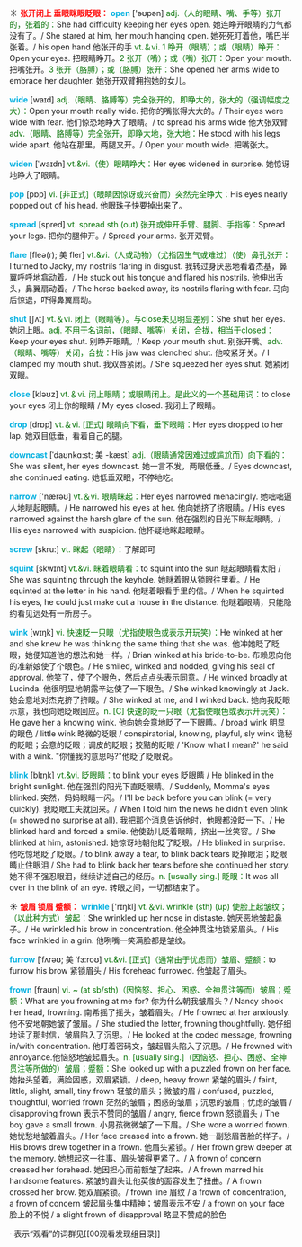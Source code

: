 ☀ <font color="red">**张开闭上 垂眼眯眼眨眼：**</font>
<font color="sky blue">**open**</font> ['əʊpən] 
<font color="rgb(227, 108, 9)">adj.（人的眼睛、嘴、手等）张开的，张着的：</font>She had difficulty keeping her eyes open. 她连睁开眼睛的力气都没有了。/ She stared at him, her mouth hanging open. 她死死盯着他，嘴巴半张着。/ his open hand 他张开的手 <font color="rgb(227, 108, 9)">vt.＆vi. 1 睁开（眼睛）；或（眼睛）睁开：</font>Open your eyes. 把眼睛睁开。<font color="rgb(227, 108, 9)">2 张开（嘴）；或（嘴）张开：</font>Open your mouth. 把嘴张开。<font color="rgb(227, 108, 9)">3 张开（胳膊）；或（胳膊）张开：</font>She opened her arms wide to embrace her daughter. 她张开双臂拥抱她的女儿。

<font color="sky blue">**wide**</font> [waɪd] 
<font color="rgb(227, 108, 9)">adj.（眼睛、胳膊等）完全张开的，即睁大的，张大的（强调幅度之大）：</font>Open your mouth really wide. 把你的嘴张得大大的。/ Their eyes were wide with fear. 他们惊恐地睁大了眼睛。/ to spread his arms wide 他大张双臂 <font color="rgb(227, 108, 9)">adv.（眼睛、胳膊等）完全张开，即睁大地，张大地：</font>He stood with his legs wide apart. 他站在那里，两腿叉开。/ Open your mouth wide. 把嘴张大。
           
<font color="sky blue">**widen**</font> [ˈwaɪdn]
<font color="rgb(227, 108, 9)">vt.&vi.（使）眼睛睁大：</font>Her eyes widened in surprise. 她惊讶地睁大了眼睛。

<font color="sky blue">**pop**</font> [pɒp] 
<font color="rgb(227, 108, 9)">vi. [非正式]（眼睛因惊讶或兴奋而）突然完全睁大：</font>His eyes nearly popped out of his head. 他眼珠子快要掉出来了。

<font color="sky blue">**spread**</font> [spred] 
<font color="rgb(227, 108, 9)">vt. spread sth (out) 张开或伸开手臂、腿脚、手指等：</font>Spread your legs. 把你的腿伸开。/ Spread your arms. 张开双臂。
           
<font color="sky blue">**flare**</font> [fleə(r); 美 fler]
<font color="rgb(227, 108, 9)">vt.&vi.（人或动物）（尤指因生气或难过）（使）鼻孔张开：</font>I turned to Jacky, my nostrils flaring in disgust. 我转过身厌恶地看着杰基，鼻翼呼呼地翕动着。/ He stuck out his tongue and flared his nostrils. 他伸出舌头，鼻翼扇动着。/ The horse backed away, its nostrils flaring with fear. 马向后惊退，吓得鼻翼扇动。

<font color="sky blue">**shut**</font> [ʃʌt] 
<font color="rgb(227, 108, 9)">vt.＆vi. 闭上（眼睛等）。与close未见明显差别：</font>She shut her eyes. 她闭上眼。<font color="rgb(227, 108, 9)">adj. 不用于名词前，（眼睛、嘴等）关闭，合拢，相当于closed：</font>Keep your eyes shut. 别睁开眼睛。/ Keep your mouth shut. 别张开嘴。<font color="rgb(227, 108, 9)">adv.（眼睛、嘴等）关闭，合拢：</font>His jaw was clenched shut. 他咬紧牙关。/ I clamped my mouth shut. 我双唇紧闭。/ She squeezed her eyes shut. 她紧闭双眼。

<font color="sky blue">**close**</font> [kləʊz] 
<font color="rgb(227, 108, 9)">vt.＆vi. 闭上眼睛；或眼睛闭上。是此义的一个基础用词：</font>to close your eyes 闭上你的眼睛 / My eyes closed. 我闭上了眼睛。

<font color="sky blue">**drop**</font> [drɒp] 
<font color="rgb(227, 108, 9)">vt.＆vi. [正式] 眼睛向下看，垂下眼睛：</font>Her eyes dropped to her lap. 她双目低垂，看着自己的腿。
           
<font color="sky blue">**downcast**</font> [ˈdaʊnkɑ:st; 美 -kæst]
<font color="rgb(227, 108, 9)">adj.（眼睛通常因难过或尴尬而）向下看的：</font>She was silent, her eyes downcast. 她一言不发，两眼低垂。/ Eyes downcast, she continued eating. 她低垂双眼，不停地吃。

<font color="sky blue">**narrow**</font> ['nærəʊ] 
<font color="rgb(227, 108, 9)">vt.＆vi. 眼睛眯起：</font>Her eyes narrowed menacingly. 她咄咄逼人地瞇起眼睛。/ He narrowed his eyes at her. 他向她挤了挤眼睛。/ His eyes narrowed against the harsh glare of the sun. 他在强烈的日光下眯起眼睛。/ His eyes narrowed with suspicion. 他怀疑地眯起眼睛。
           
<font color="sky blue">**screw**</font> [skru:]
<font color="rgb(227, 108, 9)">vt. 眯起（眼睛）：</font>了解即可
                     
<font color="sky blue">**squint**</font> [skwɪnt]
<font color="rgb(227, 108, 9)">vt.&vi. 眯着眼睛看：</font>to squint into the sun 瞇起眼睛看太阳 / She was squinting through the keyhole. 她瞇着眼从锁眼往里看。/ He squinted at the letter in his hand. 他瞇着眼看手里的信。/ When he squinted his eyes, he could just make out a house in the distance. 他瞇着眼睛，只能隐约看见远处有一所房子。

<font color="sky blue">**wink**</font> [wɪŋk]
<font color="rgb(227, 108, 9)">vi. 快速眨一只眼（尤指使眼色或表示开玩笑）：</font>He winked at her and she knew he was thinking the same thing that she was. 他冲她眨了眨眼，她便知道他的想法和她一样。/ Brian winked at his bride-to-be. 布赖恩向他的准新娘使了个眼色。/ He smiled, winked and nodded, giving his seal of approval. 他笑了，使了个眼色，然后点点头表示同意。/ He winked broadly at Lucinda. 他很明显地朝露辛达使了一下眼色。/ She winked knowingly at Jack. 她会意地对杰克挤了挤眼。/ She winked at me, and I winked back. 她向我眨眼示意，我也向她眨眼回应。<font color="rgb(227, 108, 9)">n. [C] 快速的眨一只眼（尤指使眼色或表示开玩笑）：</font>He gave her a knowing wink. 他向她会意地眨了一下眼睛。/ broad wink 明显的眼色 / little wink 略微的眨眼 / conspiratorial, knowing, playful, sly wink 诡秘的眨眼；会意的眨眼；调皮的眨眼；狡黠的眨眼 / 'Know what I mean?' he said with a wink. "你懂我的意思吗?"他眨了眨眼说。

<font color="sky blue">**blink**</font> [blɪŋk]
<font color="rgb(227, 108, 9)">vt.&vi. 眨眼睛：</font>to blink your eyes 眨眼睛 / He blinked in the bright sunlight. 他在强烈的阳光下直眨眼睛。/ Suddenly, Momma's eyes blinked. 突然，妈妈眼睛一闪。/ I'll be back before you can blink (= very quickly). 我眨眼工夫就回来。/ When I told him the news he didn't even blink (= showed no surprise at all). 我把那个消息告诉他时，他眼都没眨一下。/ He blinked hard and forced a smile. 他使劲儿眨着眼睛，挤出一丝笑容。/ She blinked at him, astonished. 她惊讶地朝他眨了眨眼。/ He blinked in surprise. 他吃惊地眨了眨眼。/ to blink away a tear, to blink back tears 眨掉眼泪；眨眼睛止住眼泪 / She had to blink back her tears before she continued her story. 她不得不强忍眼泪，继续讲述自己的经历。<font color="rgb(227, 108, 9)">n. [usually sing.] 眨眼：</font>It was all over in the blink of an eye. 转眼之间，一切都结束了。

☀ <font color="red">**皱眉 锁眉 蹙额：**</font>
<font color="sky blue">**wrinkle**</font> ['rɪŋkl] 
<font color="rgb(227, 108, 9)">vt.＆vi. wrinkle (sth) (up) 使脸上起皱纹；（以此种方式）皱起：</font>She wrinkled up her nose in distaste. 她厌恶地皱起鼻子。/ He wrinkled his brow in concentration. 他全神贯注地锁紧眉头。/ His face wrinkled in a grin. 他咧嘴一笑满脸都是皱纹。
           
<font color="sky blue">**furrow**</font> [ˈfʌrəʊ; 美 ˈfɜ:roʊ]
<font color="rgb(227, 108, 9)">vt.&vi. [正式]（通常由于忧虑而）皱眉、蹙额：</font>to furrow his brow 紧锁眉头 / His forehead furrowed. 他皱起了眉头。
           
<font color="sky blue">**frown**</font> [fraʊn]
<font color="rgb(227, 108, 9)">vi. ~ (at sb/sth)（因恼怒、担心、困惑、全神贯注等而）皱眉；蹙额：</font>What are you frowning at me for? 你为什么朝我皱眉头？/ Nancy shook her head, frowning. 南希摇了摇头，皱着眉头。/ He frowned at her anxiously. 他不安地朝她皱了皱眉。/ She studied the letter, frowning thoughtfully. 她仔细地读了那封信，皱眉陷入了沉思。/ He looked at the coded message, frowning in/with concentration. 他盯着密码文，皱起眉头陷入了沉思。/ He frowned with annoyance.他恼怒地皱起眉头。<font color="rgb(227, 108, 9)">n. [usually sing.]（因恼怒、担心、困惑、全神贯注等所做的）皱眉；蹙额：</font>She looked up with a puzzled frown on her face. 她抬头望着，满脸困惑，双眉紧锁。/ deep, heavy frown 紧皱的眉头 / faint, little, slight, small, tiny frown 轻皱的眉头；微皱的眉 / confused, puzzled, thoughtful, worried frown 茫然的皱眉；困惑的皱眉；沉思的皱眉；忧虑的皱眉 / disapproving frown 表示不赞同的皱眉 / angry, fierce frown 怒锁眉头 / The boy gave a small frown. 小男孩微微皱了一下眉。/ She wore a worried frown. 她忧愁地皱着眉头。/ Her face creased into a frown. 她一副愁眉苦脸的样子。/ His brows drew together in a frown. 他眉头紧锁。/ Her frown grew deeper at the memory. 她想起这一往事、眉头皱得更紧了。/ A frown of concern creased her forehead. 她因担心而前额皱了起来。/ A frown marred his handsome features. 紧皱的眉头让他英俊的面容发生了扭曲。/ A frown crossed her brow. 她双眉紧锁。/ frown line 眉纹 / a frown of concentration, a frown of concern 皱起眉头集中精神；皱眉表示不安 / a frown on your face 脸上的不悦 / a slight frown of disapproval 略显不赞成的脸色

· 表示“观看”的词群见[[00观看发现组目录]]
